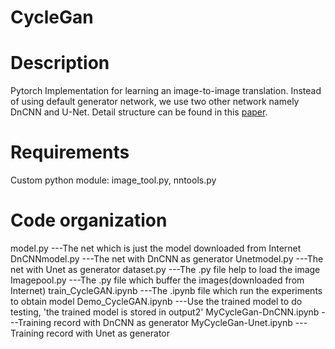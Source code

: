 # CycleGan


Description
===========
Pytorch Implementation for learning an image-to-image translation. Instead of using default generator network, we use two other network namely DnCNN and U-Net. Detail structure can be found in this [paper](https://www.google.com).


Requirements
============
Custom python module: image_tool.py, nntools.py



Code organization
=================
model.py         ---The net which is just the model downloaded from Internet
DnCNNmodel.py    ---The net with DnCNN as generator
Unetmodel.py     ---The net with Unet as generator
dataset.py       ---The .py file help to load the image
Imagepool.py    ---The .py file which buffer the images(downloaded from Internet)
train_CycleGAN.ipynb ---The .ipynb file which run the experiments to obtain model
Demo_CycleGAN.ipynb    ---Use the trained model to do testing, 'the trained model is stored in output2'
MyCycleGan-DnCNN.ipynb ---Training record with DnCNN as generator
MyCycleGan-Unet.ipynb  ---Training record with Unet as generator


